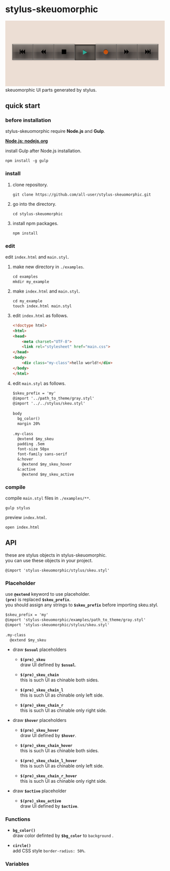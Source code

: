# stylus-skeuomorphic
![header](./images/header.png)<br>
skeuomorphic UI parts generated by stylus.

## quick start

### before installation

stylus-skeuomorphic require __Node.js__ and __Gulp__.

[__Node.js: nodejs.org__](https://nodejs.org)

install Gulp after Node.js installation.

```shell
npm install -g gulp
```

### install

1. clone repository.
    ```shell
    git clone https://github.com/all-user/stylus-skeuomorphic.git
    ```

2. go into the directory.
    ```shell
    cd stylus-skeuomorphic
    ```

3. install npm packages.
    ```shell
    npm install
    ```

### edit

edit `index.html` and `main.styl`.

1. make new directory in `./examples`.
    ```shell
    cd examples
    mkdir my_example
    ```

2. make `index.html` and `main.styl`.
    ```shell
    cd my_example
    touch index.html main.styl
    ```

3. edit `index.html` as follows.
    ```html
    <!doctype html>
    <html>
    <head>
        <meta charset="UTF-8">
        <link rel="stylesheet" href="main.css">
    </head>
    <body>
        <div class="my-class">hello world!</div>
    </body>
    </html>
    ```

4. edit `main.styl` as follows.
    ```stylus
    $skeu_prefix = 'my'
    @import '../path_to_theme/gray.styl'
    @import '../../stylus/skeu.styl'

    body
      bg_color()
      margin 20%

    .my-class
      @extend $my_skeu
      padding .5em
      font-size 50px
      font-family sans-serif
      &:hover
        @extend $my_skeu_hover
      &:active
        @extend $my_skeu_active
    ```

### compile

compile `main.styl` files in `./examples/**`.

```shell
gulp stylus
```

preview `index.html`.

```shell
open index.html
```

## API

these are stylus objects in stylus-skeuomorphic.<br>
you can use these objects in your project.

```stylus
@import 'stylus-skeuomorphic/stylus/skeu.styl'
```

### Placeholder

use __`@extend`__ keyword to use placeholder.<br>
__`(pre)`__ is replaced __`$skeu_prefix`__.<br>
you should assign any strings to __`$skeu_prefix`__ before importing skeu.styl.

```stylus
$skeu_prefix = 'my'
@import 'stylus-skeuomorphic/examples/path_to_theme/gray.styl'
@import 'stylus-skeuomorphic/stylus/skeu.styl'

.my-class
  @extend $my_skeu
```

+ draw __`$usual`__ placeholders

    - __`$(pre)_skeu`__<br>
        draw UI defined by __`$usual`__.

    - __`$(pre)_skeu_chain`__<br>
        this is such UI as chinable both sides.

    - __`$(pre)_skeu_chain_l`__<br>
        this is such UI as chinable only left side.

    - __`$(pre)_skeu_chain_r`__<br>
        this is such UI as chinable only right side.


+ draw __`$hover`__ placeholders

    - __`$(pre)_skeu_hover`__<br>
        draw UI defined by __`$hover`__.

    - __`$(pre)_skeu_chain_hover`__<br>
        this is such UI as chinable both sides.

    - __`$(pre)_skeu_chain_l_hover`__<br>
        this is such UI as chinable only left side.

    - __`$(pre)_skeu_chain_r_hover`__<br>
        this is such UI as chinable only right side.

+ draw __`$active`__ placeholder

    - __`$(pre)_skeu_active`__<br>
        draw UI defined by __`$active`__.

### Functions

+ __`bg_color()`__<br>
    draw color definted by __`$bg_color`__ to `background` .

+ __`circle()`__<br>
    add CSS style `border-radius: 50%`.

### Variables

